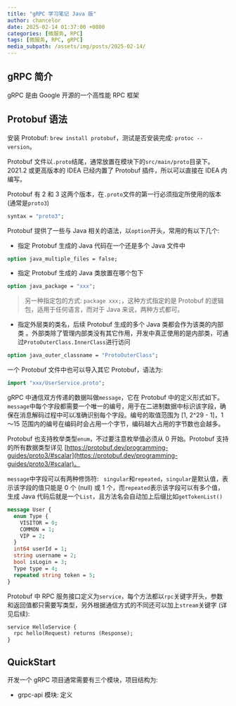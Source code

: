 ```yaml
---
title: "gRPC 学习笔记 Java 版"
author: chancelor
date: 2025-02-14 01:37:00 +0800
categories: [微服务, RPC]
tags: [微服务, RPC, gRPC]
media_subpath: /assets/img/posts/2025-02-14/
---
```


## gRPC 简介

gRPC 是由 Google 开源的一个高性能 RPC 框架

## Protobuf 语法

安装 Protobuf: `brew install protobuf`，测试是否安装完成: `protoc --version`。

Protobuf 文件以`.proto`结尾，通常放置在模块下的`src/main/proto`目录下。2021.2 或更高版本的 IDEA 已经内置了 Protobuf 插件，所以可以直接在 IDEA 内编写。



Protobuf 有 2 和 3 这两个版本，在`.proto`文件的第一行必须指定所使用的版本 (通常是`proto3`)

```protobuf
syntax = "proto3";
```



Protobuf 提供了一些与 Java 相关的语法，以`option`开头，常用的有以下几个: 

- 指定 Protobuf 生成的 Java 代码在一个还是多个 Java 文件中

```protobuf
option java_multiple_files = false;
```

- 指定 Protobuf 生成的 Java 类放置在哪个包下

```protobuf
option java_package = "xxx";
```

> 另一种指定包的方式: `package xxx;`，这种方式指定的是 Protobuf 的逻辑包，适用于任何语言，而对于 Java 来说，两种方式都可。

- 指定外层类的类名，后续 Protobuf 生成的多个 Java 类都会作为该类的内部类 。外部类除了管理内部类没有其它作用，开发中真正使用的是内部类，可通过`ProtoOuterClass.InnerClass`进行访问

```protobuf
option java_outer_classname = "ProtoOuterClass";
```



一个 Protobuf 文件中也可以导入其它 Protobuf，语法为: 

```protobuf
import "xxx/UserService.proto";
```



gRPC 中通信双方传递的数据叫做`message`，它在 Protobuf 中的定义形式如下。`message`中每个字段都需要一个唯一的编号，用于在二进制数据中标识该字段，确保在消息解码过程中可以准确识别每个字段。编号的取值范围为 [1, 2^29 - 1]，1～15 范围内的编号在编码时会占用一个字节，编码越大占用的字节数也会越多。

Protobuf 也支持枚举类型`enum`，不过要注意枚举值必须从 0 开始。Protobuf 支持的所有数据类型详见 [https://protobuf.dev/programming-guides/proto3/#scalar](https://protobuf.dev/programming-guides/proto3/#scalar)。

`message`中字段可以有两种修饰符: ` singular`和`repeated`，`singular`是默认值，表示该字段的值只能是 0 个 (null) 或 1 个，而`repeated`表示该字段可以有多个值，生成 Java 代码后就是一个`List`，且方法名会自动加上后缀比如`getTokenList()`

```protobuf
message User {
  enum Type {
    VISITOR = 0;
    COMMON = 1;
    VIP = 2;
  }
  int64 userId = 1;
  string username = 2;
  bool isLogin = 3;
  Type type = 4;
  repeated string token = 5;
}
```



Protobuf 中 RPC 服务接口定义为`service`，每个方法都以`rpc`关键字开头，参数和返回值都只需要写类型，另外根据通信方式的不同还可以加上`stream`关键字 (详见后续): 

```protobuf
service HelloService {
  rpc hello(Request) returns (Response);
}
```

## QuickStart

开发一个 gRPC 项目通常需要有三个模块，项目结构为:

- grpc-api 模块: 定义

